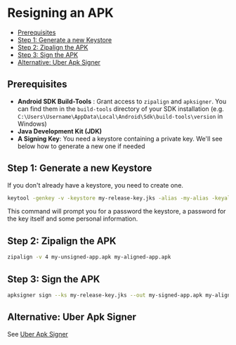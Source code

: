 # Resigning an APK
- [Prerequisites](#prerequisites)
- [Step 1: Generate a new Keystore](#step-1-generate-a-new-keystore)
- [Step 2: Zipalign the APK](#step-2-zipalign-the-apk)
- [Step 3: Sign the APK](#step-3-sign-the-apk)
- [Alternative: Uber Apk Signer](#alternative-uber-apk-signer)

## Prerequisites
- **Android SDK Build-Tools** : Grant access to `zipalign` and `apksigner`. You can find them in the `build-tools` directory of your SDK installation (e.g. `C:\Users\Username\AppData\Local\Android\Sdk\build-tools\version` in Windows)
- **Java Development Kit (JDK)**
- **A Signing Key**: You need a keystore containing a private key. We'll see below how to generate a new one if needed

## Step 1: Generate a new Keystore

If you don't already have a keystore, you need to create one.

```sh
keytool -genkey -v -keystore my-release-key.jks -alias -my-alias -keyalg RSA -keysize 2048 -validity 10000
```

This command will prompt you for a password the keystore, a password for the key itself and some personal information.

## Step 2: Zipalign the APK

```sh
zipalign -v 4 my-unsigned-app.apk my-aligned-app.apk
```

## Step 3: Sign the APK

```sh
apksigner sign --ks my-release-key.jks --out my-signed-app.apk my-aligned-app.apk
```

## Alternative: Uber Apk Signer

See [Uber Apk Signer](../tools/uber-apk-signer.md)